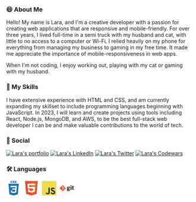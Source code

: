 ### 😄 About Me
Hello! My name is Lara, and I'm a creative developer with a passion for creating web applications that are responsive and mobile-friendly. For over three years, I lived full-time in a semi truck with my husband and cat, with little to no access to a computer or Wi-Fi. I relied heavily on my phone for everything from managing my business to gaming in my free time. It made me appreciate the importance of mobile-responsiveness in web apps.

When I'm not coding, I enjoy working out, playing with my cat or gaming with my husband.

### 📃 My Skills
I have extensive experience with HTML and CSS, and am currently expanding my skillset to include programming languages beginning with JavaScript. In 2023, I will learn and create projects using tools including React, Node.js, MongoDB, and AWS, to be the best full-stack web developer I can be and make valuable contributions to the world of tech.

### 💬 Social
<a href="https://laraalexander.netlify.app/"><img alt="Lara's portfolio" height="28px" src="https://img.shields.io/badge/website-771748?style=for-the-badge&logo=About.me&logoColor=FFFFFF" /></a>
<a href="https://www.linkedin.com/in/lara-sa/"><img alt="Lara's LinkedIn" src="https://img.shields.io/badge/LinkedIn-blue?logo=linkedin&logoColor=white&style=for-the-badge"></a>
<a href="https://twitter.com/devlarabar"><img alt="Lara's Twitter" src="https://img.shields.io/badge/Twitter-blue?logo=twitter&logoColor=white&style=for-the-badge"></a>
<a href="https://www.codewars.com/users/devlarabar"><img alt="Lara's Codewars" src="https://img.shields.io/badge/Codewars-red?logo=codewars&logoColor=white&style=for-the-badge"></a>

### :hammer_and_wrench: Languages
<div>
  <img src="https://github.com/devicons/devicon/blob/master/icons/css3/css3-plain-wordmark.svg"  title="CSS3" alt="CSS" width="40" height="40"/>&nbsp;
  <img src="https://github.com/devicons/devicon/blob/master/icons/html5/html5-original.svg" title="HTML5" alt="HTML" width="40" height="40"/>&nbsp;
  <img src="https://github.com/devicons/devicon/blob/master/icons/javascript/javascript-original.svg" title="JavaScript" alt="JavaScript" width="40" height="40"/>&nbsp;
  <img src="https://github.com/devicons/devicon/blob/master/icons/git/git-original-wordmark.svg" title="Git" **alt="Git" width="40" height="40"/>
</div>
